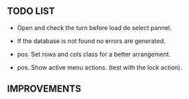 TODO LIST
---------

- Open and check the turn before load de select pannel.
- If the database is not found no errors are generated.

- pos. Set rows and cols class for a better arrangement.
- pos. Show active menu actions. (test with the lock action).

IMPROVEMENTS
------------


